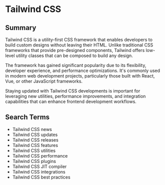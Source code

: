 # Tailwind CSS

## Summary

Tailwind CSS is a utility-first CSS framework that enables developers to build custom designs without leaving their HTML. Unlike traditional CSS frameworks that provide pre-designed components, Tailwind offers low-level utility classes that can be composed to build any design.

The framework has gained significant popularity due to its flexibility, developer experience, and performance optimizations. It's commonly used in modern web development projects, particularly those built with React, Vue, or other JavaScript frameworks.

Staying updated with Tailwind CSS developments is important for leveraging new utilities, performance improvements, and integration capabilities that can enhance frontend development workflows.

## Search Terms

- Tailwind CSS news
- Tailwind CSS updates
- Tailwind CSS releases
- Tailwind CSS features
- Tailwind CSS utilities
- Tailwind CSS performance
- Tailwind CSS plugins
- Tailwind CSS JIT compiler
- Tailwind CSS integrations
- Tailwind CSS best practices